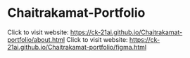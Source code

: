 # Chaitrakamat-Portfolio

Click to visit website: https://ck-21ai.github.io/Chaitrakamat-portfolio/about.html
Click to visit website: https://ck-21ai.github.io/Chaitrakamat-portfolio/figma.html
